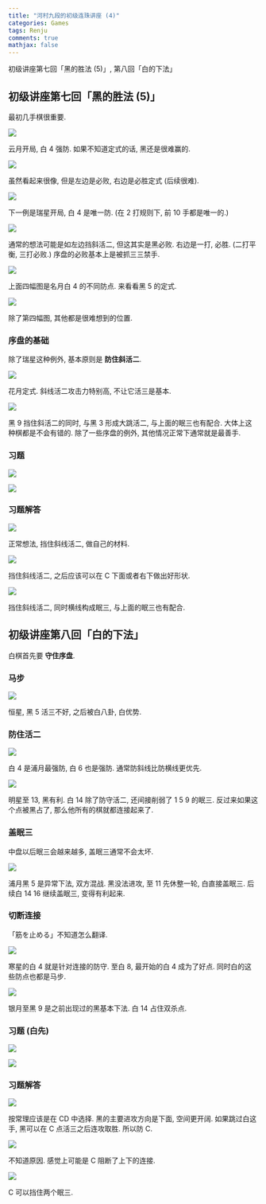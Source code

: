 ```yaml
---
title: "河村九段的初级连珠讲座 (4)"
categories: Games
tags: Renju
comments: true
mathjax: false
---
```


初级讲座第七回「黑的胜法 (5)」, 第八回「白的下法」

<!-- more -->

## 初级讲座第七回「黑的胜法 (5)」

最初几手棋很重要.

![](https://shiina18.github.io/assets/posts/images/20201110101341631_6260.png)

云月开局, 白 4 强防. 如果不知道定式的话, 黑还是很难赢的.

![](https://shiina18.github.io/assets/posts/images/20201110101422681_8037.png)

虽然看起来很像, 但是左边是必败, 右边是必胜定式 (后续很难).

![](https://shiina18.github.io/assets/posts/images/20201110101510426_6292.png)

下一例是瑞星开局, 白 4 是唯一防. (在 2 打规则下, 前 10 手都是唯一的.)

![](https://shiina18.github.io/assets/posts/images/20201110101611245_9518.png)

通常的想法可能是如左边挡斜活二, 但这其实是黑必败. 右边是一打, 必胜. (二打平衡, 三打必败.) 序盘的必败基本上是被抓三三禁手.

![](https://shiina18.github.io/assets/posts/images/20201110101750183_28762.png)

上面四幅图是名月白 4 的不同防点. 来看看黑 5 的定式.

![](https://shiina18.github.io/assets/posts/images/20201110101936286_28571.png)

除了第四幅图, 其他都是很难想到的位置.

### 序盘的基础

除了瑞星这种例外, 基本原则是 **防住斜活二**.

![](https://shiina18.github.io/assets/posts/images/20201110102138398_29820.png)

花月定式. 斜线活二攻击力特别高, 不让它活三是基本.

![](https://shiina18.github.io/assets/posts/images/20201110102410988_14002.png)

黑 9 挡住斜活二的同时, 与黑 3 形成大跳活二, 与上面的眠三也有配合. 大体上这种棋都是不会有错的. 除了一些序盘的例外, 其他情况正常下通常就是最善手.

### 习题

![](https://shiina18.github.io/assets/posts/images/20201110102648010_30510.png)

![](https://shiina18.github.io/assets/posts/images/20201110102657346_9823.png)

### 习题解答

![](https://shiina18.github.io/assets/posts/images/20201110102819479_30287.png)

正常想法, 挡住斜线活二, 做自己的材料.

![](https://shiina18.github.io/assets/posts/images/20201110102852951_8108.png)

挡住斜线活二, 之后应该可以在 C 下面或者右下做出好形状.

![](https://shiina18.github.io/assets/posts/images/20201110102955397_761.png)

挡住斜线活二, 同时横线构成眠三, 与上面的眠三也有配合.

## 初级讲座第八回「白的下法」

白棋首先要 **守住序盘**.

### 马步

![](https://shiina18.github.io/assets/posts/images/20201110105109748_31248.png)

恒星, 黑 5 活三不好, 之后被白八卦, 白优势.

### 防住活二

![](https://shiina18.github.io/assets/posts/images/20201110105305697_13378.png)

白 4 是浦月最强防, 白 6 也是强防. 通常防斜线比防横线更优先. 

![](https://shiina18.github.io/assets/posts/images/20201110105433690_24568.png)

明星至 13, 黑有利. 白 14 除了防守活二, 还间接削弱了 1 5 9 的眠三. 反过来如果这个点被黑占了, 那么他所有的棋就都连接起来了.

### 盖眠三

中盘以后眠三会越来越多, 盖眠三通常不会太坏.

![](https://shiina18.github.io/assets/posts/images/20201110105735575_25569.png)

浦月黑 5 是异常下法, 双方混战. 黑没法进攻, 至 11 先休整一轮, 白直接盖眠三. 后续白 14 16 继续盖眠三, 变得有利起来.

### 切断连接

「筋を止める」不知道怎么翻译.

![](https://shiina18.github.io/assets/posts/images/20201110110041234_16698.png)

寒星的白 4 就是针对连接的防守. 至白 8, 最开始的白 4 成为了好点. 同时白的这些防点也都是马步.

![](https://shiina18.github.io/assets/posts/images/20201110110218699_13159.png)

银月至黑 9 是之前出现过的黑基本下法. 白 14 占住双杀点.

### 习题 (白先)

![](https://shiina18.github.io/assets/posts/images/20201110110435390_11751.png)

![](https://shiina18.github.io/assets/posts/images/20201110110446220_15425.png)

### 习题解答

![](https://shiina18.github.io/assets/posts/images/20201110110606606_1237.png)

按常理应该是在 CD 中选择. 黑的主要进攻方向是下面, 空间更开阔. 如果跳过白这手, 黑可以在 C 点活三之后连攻取胜. 所以防 C.

![](https://shiina18.github.io/assets/posts/images/20201110111036226_18591.png)

不知道原因. 感觉上可能是 C 阻断了上下的连接.

![](https://shiina18.github.io/assets/posts/images/20201110111505249_31583.png)

C 可以挡住两个眠三.